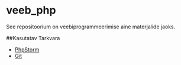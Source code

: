 # veeb_php
See repositoorium on veebiprogrammeerimise aine materjalide jaoks.

##Kasutatav Tarkvara
* [PhpStorm](https://www.jetbrains.com/phpstorm/)
* [Git](https://git-scm.com/)